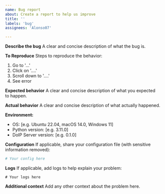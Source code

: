 ```yaml
---
name: Bug report
about: Create a report to help us improve
title: ''
labels: 'bug'
assignees: 'Alonso07'

---
```


**Describe the bug**
A clear and concise description of what the bug is.

**To Reproduce**
Steps to reproduce the behavior:
1. Go to '...'
2. Click on '....'
3. Scroll down to '....'
4. See error

**Expected behavior**
A clear and concise description of what you expected to happen.

**Actual behavior**
A clear and concise description of what actually happened.

**Environment:**
 - OS: [e.g. Ubuntu 22.04, macOS 14.0, Windows 11]
 - Python version: [e.g. 3.11.0]
 - DoIP Server version: [e.g. 0.1.0]

**Configuration**
If applicable, share your configuration file (with sensitive information removed):
```yaml
# Your config here
```

**Logs**
If applicable, add logs to help explain your problem:
```
# Your logs here
```

**Additional context**
Add any other context about the problem here.
